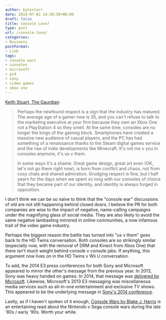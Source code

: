 ```yaml
---
author: kylestarr
date: 2014-07-02 14:39:50+00:00
draft: false
title: Console Love?
type: post
url: /console-love/
categories:
- Business
postFormat:
- Link
tags:
- console wars
- consoles
- microsoft
- ps4
- sony
- video games
- xbox one
---
```


[Keith Stuart, The Gaurdian](http://www.theguardian.com/technology/2014/jul/02/playstation-4-vs-xbox-one-the-console-war-that-turned-into-a-love-story?CMP=ema_565):


<blockquote>Perhaps the newfound respect is a sign that the industry has matured. The average age of a gamer now is 35, and you can't refuse to talk to the marketing executive at your firm because they own an Xbox One not a PlayStation 4 so they smell. At the same time, consoles are no longer the kings of the gaming block. Smartphones have created a massive new audience of casual players, and the PC has had something of a renaissance thanks to the Steam digital games service and the rise of indie developments like Minecraft. It's not me v you in consoles anymore, it's us v them.

In some ways it's a shame. Great game design, great art even (OK, let's not go there right now), is born from conflict and chaos, not from cosy chats and shared admiration. Grudging respect is fine, but I half yearn for the days when we spent so long with our consoles of choice that they became part of our identity, and identity is always forged in opposition.</blockquote>


I don't think we can be so naïve to think that the "console war" discussions of old are not still happening behind closed doors. I believe the PR for both companies are wise to the impact of negative, name-calling campaigns under the magnifying glass of social media. They are also likely to avoid the same negative lambasting mirrored in online communities, a now infamous trait of the video game industry.

Perhaps the biggest reason the battle has turned into "us v them" goes back to the HD Twins conversation. Both consoles are so strikingly similar (especially now, with the removal of DRM and Kinect from Xbox One) that there isn't much weight behind console v console jabs. If anything, this argument now lives on in the HD Twins v Wii U conversation.

To add, the 2014 E3 press conferences for both Sony and Microsoft appeared to mirror the other's message from the previous year. In 2013, Sony was heavy handed on games. In 2014, that message was [delivered by Microsoft](http://tsogaming.com/2014/06/10/microsoft-at-e3/). Likewise, Microsoft's 2013 E3 messaging was miscellaneous media services such as all-in-one entertainment and exclusive TV shows. This appeared to be the underlying message in [Sony's 2014 conference](http://tsogaming.com/2014/06/10/only-on-playstation-bro/).

Lastly, as if I haven't spoken of it enough, [Console Wars by Blake J. Harris](http://www.amazon.com/gp/product/0062276697/ref=as_li_tl?ie=UTF8&camp=1789&creative=390957&creativeASIN=0062276697&linkCode=as2&tag=tpv07-20&linkId=HZBFV4VJ24DV4R4G) is an entertaining read about the Nintendo v Sega console wars during the late '80s / early '90s. Worth your while.

